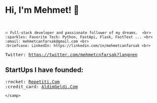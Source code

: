 

<p align="center">
    <h1> Hi, I'm Mehmet! 👋 </h1><br>
  <samp>

    🔥 Full-stack developer and passionate follower of my dreams.  <br>
    :sparkles: Favorite Tech: Python, FastApi, Flask, FastText ... <br>
    :email:	mehmetcanfarsak@gmail.com <br>
    :briefcase: LinkedIn: https://linkedin.com/in/mehmetcanfarsak <br>
Twitter: https://twitter.com/mehmetcnfarsak?lang=en
                

                
                
  </samp>
<h2>StartUps I have founded:</h2>  
    <samp>
:rocket: <a href="https://www.repetiti.com/">Repetiti.Com</a> <br>
:credit_card: <a href="https://www.aldimgeldi.com/">AldimGeldi.Com</a> <br>
    
    </samp>
</p>
